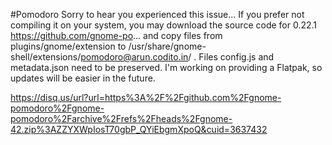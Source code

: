 #Pomodoro
Sorry to hear you experienced this issue... If you prefer not compiling it on your system, you may download the source code for 0.22.1 https://github.com/gnome-po... and copy files from plugins/gnome/extension to /usr/share/gnome-shell/extensions/pomodoro@arun.codito.in/ . Files config.js and metadata.json need to be preserved. I'm working on providing a Flatpak, so updates will be easier in the future.

https://disq.us/url?url=https%3A%2F%2Fgithub.com%2Fgnome-pomodoro%2Fgnome-pomodoro%2Farchive%2Frefs%2Fheads%2Fgnome-42.zip%3AZZYXWpIosT70gbP_QYiEbgmXpoQ&cuid=3637432
